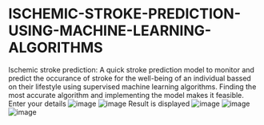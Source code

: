 # ISCHEMIC-STROKE-PREDICTION-USING-MACHINE-LEARNING-ALGORITHMS    
Ischemic stroke prediction: A quick stroke prediction model to monitor and predict the occurance of stroke for the well-being of an individual bassed on their lifestyle using supervised machine learning algorithms. Finding the most accurate algorithm and implementing the model makes it feasible.
Enter your details 
![image](https://github.com/AVSLKEERTHI/ISCHEMIC-STROKE-PREDICTION-USING-MACHINE-LEARNING-ALGORITHMS/assets/125969555/95967f49-7765-4d9e-90ca-34978c36b67b)
![image](https://github.com/AVSLKEERTHI/ISCHEMIC-STROKE-PREDICTION-USING-MACHINE-LEARNING-ALGORITHMS/assets/125969555/9d5a9551-35d7-444e-b58d-759a8bf88313)
Result is displayed
![image](https://github.com/AVSLKEERTHI/ISCHEMIC-STROKE-PREDICTION-USING-MACHINE-LEARNING-ALGORITHMS/assets/125969555/67b7f312-1b55-4877-9eab-eceaf6a11df4)
![image](https://github.com/AVSLKEERTHI/ISCHEMIC-STROKE-PREDICTION-USING-MACHINE-LEARNING-ALGORITHMS/assets/125969555/f07594f3-4eaa-40ae-8bbf-9a252b1d2d28)
![image](https://github.com/AVSLKEERTHI/ISCHEMIC-STROKE-PREDICTION-USING-MACHINE-LEARNING-ALGORITHMS/assets/125969555/8065fa18-6001-4857-88e7-c37de5289514)

